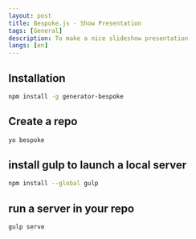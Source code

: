 ```yaml
---
layout: post
title: Bespoke.js - Show Presentation
tags: [General]
description: To make a nice slideshow presentation
langs: [en]
---
```


## Installation

```bash
npm install -g generator-bespoke
```

## Create a repo

```bash
yo bespoke
```

## install gulp to launch a local server

```bash
npm install --global gulp
```

## run a server in your repo

```bash
gulp serve
```
